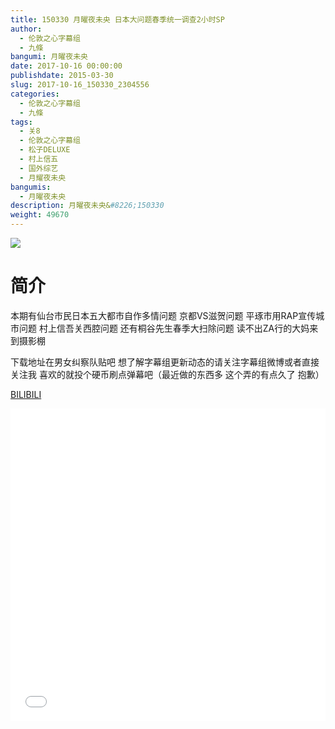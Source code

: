 ```yaml
---
title: 150330 月曜夜未央 日本大问题春季统一调查2小时SP
author: 
  - 伦敦之心字幕组
  - 九條
bangumi: 月曜夜未央
date: 2017-10-16 00:00:00
publishdate: 2015-03-30
slug: 2017-10-16_150330_2304556
categories: 
  - 伦敦之心字幕组
  - 九條
tags: 
  - 关8
  - 伦敦之心字幕组
  - 松子DELUXE
  - 村上信五
  - 国外综艺
  - 月耀夜未央
bangumis: 
  - 月曜夜未央
description: 月曜夜未央&#8226;150330
weight: 49670
---
```


![](https://i.imgur.com/UT6zUdy.jpg)

# 简介  
本期有仙台市民日本五大都市自作多情问题 京都VS滋贺问题 平琢市用RAP宣传城市问题 村上信吾关西腔问题 还有桐谷先生春季大扫除问题 读不出ZA行的大妈来到摄影棚 
下载地址在男女纠察队贴吧 想了解字幕组更新动态的请关注字幕组微博或者直接关注我 喜欢的就投个硬币刷点弹幕吧（最近做的东西多 这个弄的有点久了 抱歉）

  [BILIBILI](https://www.bilibili.com/video/av2304556/)


  <iframe src="//www.bilibili.com/html/html5player.html?cid=3595739&aid=2304556" width="100%" height="500" frameborder="0" allowfullscreen="allowfullscreen"></iframe>
